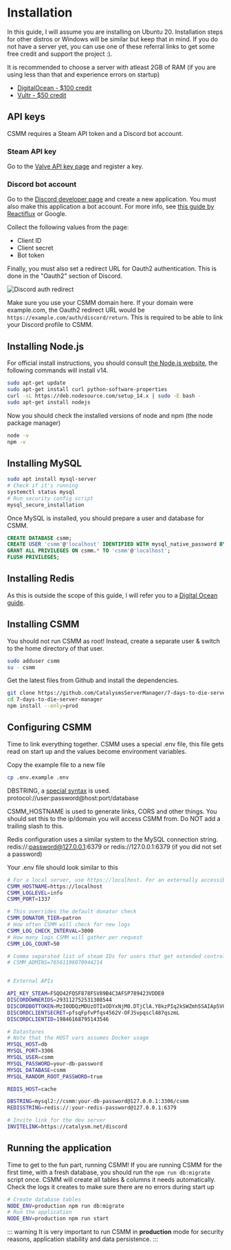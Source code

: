 # Installation

In this guide, I will assume you are installing on Ubuntu 20. Installation steps for other distros or Windows will be similar but keep that in mind. If you do not have a server yet, you can use one of these referral links to get some free credit and support the project :).

It is recommended to choose a server with atleast 2GB of RAM (if you are using less than that and experience errors on startup)

- [DigitalOcean - \$100 credit](https://m.do.co/c/9053905671f8)
- [Vultr - \$50 credit](https://www.vultr.com/?ref=7942157-4F)

## API keys

CSMM requires a Steam API token and a Discord bot account.

### Steam API key

Go to the [Valve API key page](https://steamcommunity.com/dev/apikey) and register a key.

### Discord bot account

Go to the [Discord developer page](https://discordapp.com/developers/applications) and create a new application. You must also make this application a bot account. For more info, see [this guide by Reactiflux](https://github.com/reactiflux/discord-irc/wiki/Creating-a-discord-bot-&-getting-a-token) or Google.

Collect the following values from the page:

- Client ID
- Client secret
- Bot token

Finally, you must also set a redirect URL for Oauth2 authentication. This is done in the "Oauth2" section of Discord.

![Discord auth redirect](/assets/images/CSMM/discordIntegration/discord-redirect.png)

Make sure you use your CSMM domain here. If your domain were example.com, the Oauth2 redirect URL would be `https://example.com/auth/discord/return`. This is required to be able to link your Discord profile to CSMM.

## Installing Node.js

For official install instructions, you should consult [the Node.js website](https://nodejs.org/en/), the following commands will install v14.

```bash
sudo apt-get update
sudo apt-get install curl python-software-properties
curl -sL https://deb.nodesource.com/setup_14.x | sudo -E bash -
sudo apt-get install nodejs
```

Now you should check the installed versions of node and npm (the node package manager)

```bash
node -v
npm -v
```

## Installing MySQL

```bash
sudo apt install mysql-server
# Check if it's running
systemctl status mysql
# Run security config script
mysql_secure_installation
```

Once MySQL is installed, you should prepare a user and database for CSMM.

```sql
CREATE DATABASE csmm;
CREATE USER 'csmm'@'localhost' IDENTIFIED WITH mysql_native_password BY 'your-db-password';
GRANT ALL PRIVILEGES ON csmm.* TO 'csmm'@'localhost';
FLUSH PRIVILEGES;
```

## Installing Redis

As this is outside the scope of this guide, I will refer you to a [Digital Ocean guide](https://www.digitalocean.com/community/tutorials/how-to-install-and-secure-redis-on-ubuntu-20-04).

## Installing CSMM

You should not run CSMM as root! Instead, create a separate user & switch to the home directory of that user.

```bash
sudo adduser csmm
su - csmm
```

Get the latest files from Github and install the dependencies.

```bash
git clone https://github.com/CatalysmsServerManager/7-days-to-die-server-manager
cd 7-days-to-die-server-manager
npm install --only=prod
```

## Configuring CSMM

Time to link everything together. CSMM uses a special .env file, this file gets read on start up and the values become environment variables.

Copy the example file to a new file

```bash
cp .env.example .env
```

DBSTRING, a [special syntax](https://sailsjs.com/documentation/reference/configuration/sails-config-datastores#?the-connection-url) is used. protocol://user:password@host:port/database

CSMM_HOSTNAME is used to generate links, CORS and other things. You should set this to the ip/domain you will access CSMM from. Do NOT add a trailing slash to this.

Redis configuration uses a similar system to the MySQL connection string. redis://:password@127.0.0.1:6379 or redis://127.0.0.1:6379 (if you did not set a password)

Your .env file should look similar to this

```bash
# For a local server, use https://localhost. For an externally accessible server, use your domain i.e. https://example.com.
CSMM_HOSTNAME=https://localhost
CSMM_LOGLEVEL=info
CSMM_PORT=1337

# This overrides the default donator check
CSMM_DONATOR_TIER=patron
# How often CSMM will check for new logs
CSMM_LOG_CHECK_INTERVAL=3000
# How many logs CSMM will gather per request
CSMM_LOG_COUNT=50

# Comma separated list of steam IDs for users that get extended control, uncomment and add your own IDs
# CSMM_ADMINS=76561198070944214


# External APIs

API_KEY_STEAM=FSQO42FQSF878FSV89B4C3AFSP789423VDDE0
DISCORDOWNERIDS=293112752531308544
DISCORDBOTTOKEN=MzI0ODQzMDUzOTIxODYxNjM0.DTjClA.Y8kzPIq2kSWZmh5SAIAp5VOTcO4
DISCORDCLIENTSECRET=pfsqFpfvPfqs4562V-OFJSvpqscl487qszmL
DISCORDCLIENTID=19846168795143546

# Datastores
# Note that the HOST vars assumes Docker usage
MYSQL_HOST=db
MYSQL_PORT=3306
MYSQL_USER=csmm
MYSQL_PASSWORD=your-db-password
MYSQL_DATABASE=csmm
MYSQL_RANDOM_ROOT_PASSWORD=true

REDIS_HOST=cache

DBSTRING=mysql2://csmm:your-db-password@127.0.0.1:3306/csmm
REDISSTRING=redis://:your-redis-password@127.0.0.1:6379

# Invite link for the dev server
INVITELINK=https://catalysm.net/discord
```

## Running the application

Time to get to the fun part, running CSMM! If you are running CSMM for the first time, with a fresh database, you should run the `npm run db:migrate` script once. CSMM will create all tables & columns it needs automatically. Check the logs it creates to make sure there are no errors during start up

```bash
# Create database tables
NODE_ENV=production npm run db:migrate
# Run the application
NODE_ENV=production npm run start
```

::: warning
It is very important to run CSMM in **production** mode for security reasons, application stability and data persistence.
:::
